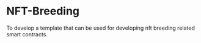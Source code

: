 # NFT-Breeding
To develop a template that can be used for developing nft breeding related smart contracts.
